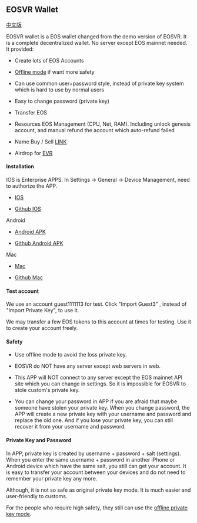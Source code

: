 ## EOSVR Wallet

[中文版](wallet-cn.md)

EOSVR wallet is a EOS wallet changed from the demo version of EOSVR. It is a complete decentralized wallet. No server except EOS mainnet needed. It provided:

- Create lots of EOS Accounts

- [Offline mode](offline-wallet.md) if want more safety

- Can use common user+password style, instead of private key system which is hard to use by normal users

- Easy to change password (private key)

- Transfer EOS

- Resources EOS Management (CPU, Net, RAM). Including unlock genesis account, and manual refund the account which auto-refund failed

- Name Buy / Sell [LINK](http://eosnames.shop)

- Airdrop for [EVR](evr.md)


#### Installation

IOS is Enterprise APPS. In Settings -> General -> Device Management, need to authorize the APP.

- [IOS](https://test.gvrcraft.com/download.html)

- [Github IOS](http://eosnames.shop/download.html)


Android

- [Android APK](http://s.gvrcraft.com/bin/eosvr.apk)

- [Github Android APK](https://github.com/EOSVR/EOSVR/raw/master/bin/eosvr.apk)


Mac

- [Mac](http://s.gvrcraft.com/bin/EOS_VR.dmg)

- [Github Mac](http://github.com/EOSVR/EOSVR/raw/master/bin/EOS_VR.dmg)


#### Test account

We use an account guest1111113 for test. Click "Import Guest3" , instead of "Import Private Key", to use it.

We may transfer a few EOS tokens to this account at times for testing. Use it to create your account freely.


#### Safety

- Use offline mode to avoid the loss private key.

- EOSVR do NOT have any server except web servers in web.

- This APP will NOT connect to any server except the EOS mainnet API site which you can change in settings. So it is impossible for EOSVR to stole custom's private key.

- You can change your password in APP if you are afraid that maybe someone have stolen your private key.
When you change password, the APP will create a new private key with your username and password and replace
the old one. And if you lose your private key, you can still recover it from your username and password.


#### Private Key and Password

In APP, private key is created by username + password + salt (settings). When you enter the same username + password in another iPhone or Android device which have the same salt, you still can get your account. It is easy to transfer your account between your devices and do not need to remember your private key any more.

Although, it is not so safe as original private key mode. It is much easier and user-friendly to customs.

For the people who require high safety, they still can use the [offline private key mode](offline-wallet.md).
